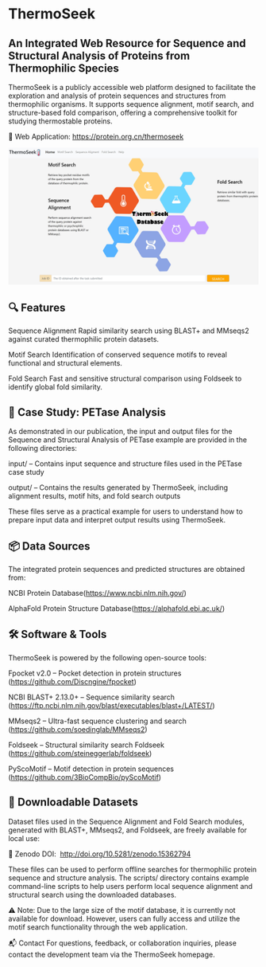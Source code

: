 # ThermoSeek

## An Integrated Web Resource for Sequence and Structural Analysis of Proteins from Thermophilic Species

ThermoSeek is a publicly accessible web platform designed to facilitate the exploration and analysis of protein sequences and structures from thermophilic organisms. It supports sequence alignment, motif search, and structure-based fold comparison, offering a comprehensive toolkit for studying thermostable proteins.

🔗 Web Application: https://protein.org.cn/thermoseek

![image](ThemoSeek_homepage.jpeg)

## 🔍 Features
Sequence Alignment
Rapid similarity search using BLAST+ and MMseqs2 against curated thermophilic protein datasets.

Motif Search
Identification of conserved sequence motifs to reveal functional and structural elements.

Fold Search
Fast and sensitive structural comparison using Foldseek to identify global fold similarity.

## 🧪 Case Study: PETase Analysis
As demonstrated in our publication, the input and output files for the Sequence and Structural Analysis of PETase example are provided in the following directories:

input/ – Contains input sequence and structure files used in the PETase case study

output/ – Contains the results generated by ThermoSeek, including alignment results, motif hits, and fold search outputs

These files serve as a practical example for users to understand how to prepare input data and interpret output results using ThermoSeek.

## 📦 Data Sources
The integrated protein sequences and predicted structures are obtained from:

NCBI Protein Database(https://www.ncbi.nlm.nih.gov/)

AlphaFold Protein Structure Database(https://alphafold.ebi.ac.uk/)


## 🛠️ Software & Tools
ThermoSeek is powered by the following open-source tools:

Fpocket v2.0 – Pocket detection in protein structures (https://github.com/Discngine/fpocket)

NCBI BLAST+ 2.13.0+ – Sequence similarity search (https://ftp.ncbi.nlm.nih.gov/blast/executables/blast+/LATEST/)

MMseqs2 – Ultra-fast sequence clustering and search (https://github.com/soedinglab/MMseqs2)

Foldseek – Structural similarity search Foldseek (https://github.com/steineggerlab/foldseek)

PyScoMotif – Motif detection in protein sequences (https://github.com/3BioCompBio/pyScoMotif)


## 📁 Downloadable Datasets
Dataset files used in the Sequence Alignment and Fold Search modules, generated with BLAST+, MMseqs2, and Foldseek, are freely available for local use:

🔗 Zenodo DOI:  http://doi.org/10.5281/zenodo.15362794

These files can be used to perform offline searches for thermophilic protein sequence and structure analysis. The scripts/ directory contains example command-line scripts to help users perform local sequence alignment and structural search using the downloaded databases.

⚠️ Note: Due to the large size of the motif database, it is currently not available for download. However, users can fully access and utilize the motif search functionality through the web application.

📬 Contact
For questions, feedback, or collaboration inquiries, please contact the development team via the ThermoSeek homepage.
